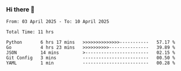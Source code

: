 ### Hi there 👋

<!--
**zhumeme/zhumeme** is a ✨ _special_ ✨ repository because its `README.md` (this file) appears on your GitHub profile.

Here are some ideas to get you started:

- 🔭 I’m currently working on ...
- 🌱 I’m currently learning ...
- 👯 I’m looking to collaborate on ...
- 🤔 I’m looking for help with ...
- 💬 Ask me about ...
- 📫 How to reach me: ...
- 😄 Pronouns: ...
- ⚡ Fun fact: ...
-->

<!--START_SECTION:waka-->

```all_time
From: 03 April 2025 - To: 10 April 2025

Total Time: 11 hrs

Python       6 hrs 17 mins   >>>>>>>>>>>>>>-----------   57.17 %
Go           4 hrs 23 mins   >>>>>>>>>>---------------   39.89 %
JSON         14 mins         >------------------------   02.15 %
Git Config   3 mins          -------------------------   00.50 %
YAML         1 min           -------------------------   00.28 %
```

<!--END_SECTION:waka-->
